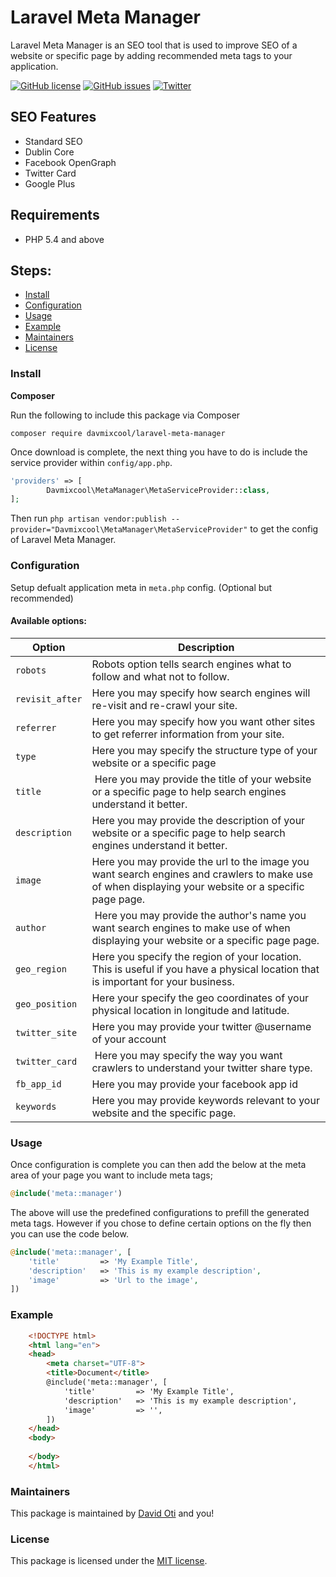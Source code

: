 # Laravel Meta Manager

Laravel Meta Manager is an SEO tool that is used to improve SEO of a website or specific page by adding recommended meta tags to your application. 


[![GitHub license](https://img.shields.io/github/license/davmixcool/laravel-meta-manager.svg)](https://github.com/davmixcool/laravel-meta-manager/blob/master/LICENSE)
[![GitHub issues](https://img.shields.io/github/issues/davmixcool/laravel-meta-manager.svg)](https://github.com/davmixcool/laravel-meta-manager/issues)
[![Twitter](https://img.shields.io/twitter/url/https/github.com/davmixcool/laravel-meta-manager.svg?style=social)](https://twitter.com/intent/tweet?text=Wow:&url=https%3A%2F%2Fgithub.com%2Fdavmixcool%2Flaravel-meta-manager)


## SEO Features

* Standard SEO
* Dublin Core
* Facebook OpenGraph
* Twitter Card
* Google Plus

## Requirements

- PHP 5.4 and above

## Steps:

* [Install](#install)
* [Configuration](#configuration)
* [Usage](#usage)
* [Example](#example)
* [Maintainers](#maintainers)
* [License](#license)


### Install

**Composer**

Run the following to include this package via Composer

```shell
composer require davmixcool/laravel-meta-manager
```

Once download is complete, the next thing you have to do is include the service provider within `config/app.php`.

```php
'providers' => [
        Davmixcool\MetaManager\MetaServiceProvider::class,
];
```
Then run `php artisan vendor:publish --provider="Davmixcool\MetaManager\MetaServiceProvider"` to get the config of Laravel Meta Manager.


### Configuration

Setup defualt application meta in `meta.php` config. (Optional but recommended)

#### Available options:

Option | Description
--------- | -------
`robots` | Robots option tells search engines what to follow and what not to follow.
`revisit_after` | Here you may specify how search engines will re-visit and re-crawl your site.
`referrer` | Here you may specify how you want other sites to get referrer information from your site.
`type` | Here you may specify the structure type of your website or a specific page
`title` | Here you may provide the title of your website or a specific page to help search engines understand it better. 
`description` | Here you may provide the description of your website or a specific page to help search engines understand it better.
`image` | Here you may provide the url to the image you want search engines and crawlers to make use of when displaying your website or a specific page page.
`author` | Here you may provide the author's name you want search engines to make use of when displaying your website or a specific page page.
`geo_region` | Here you specify the region of your location. This is useful if you have a physical location that is important for your business.
`geo_position` | Here your specify the geo coordinates of your physical location in longitude and latitude. 
`twitter_site` | Here you may provide your twitter @username of your account
`twitter_card` | Here you may specify the way you want crawlers to understand your twitter share type.
`fb_app_id` | Here you may provide your facebook app id
`keywords` |  Here you may provide keywords relevant to your website and the specific page.



### Usage

Once configuration is complete you can then add the below at the meta area of your page you want to include meta tags;

```php
@include('meta::manager')
```

The above will use the predefined configurations to prefill the generated meta tags. However if you chose to define certain options on the fly then you can use the code below.


```php
@include('meta::manager', [
    'title'         => 'My Example Title',
    'description'   => 'This is my example description',
    'image'         => 'Url to the image',
])
```



### Example

```html
    <!DOCTYPE html>
    <html lang="en">
    <head>
        <meta charset="UTF-8">
        <title>Document</title>
        @include('meta::manager', [
            'title'         => 'My Example Title',
            'description'   => 'This is my example description',
            'image'         => '',
        ])
    </head>
    <body>
    
    </body>
    </html>
```


### Maintainers

This package is maintained by [David Oti](http://github.com/davmixcool) and you!


### License

This package is licensed under the [MIT license](https://github.com/davmixcool/laravel-meta-manager/blob/master/LICENSE).